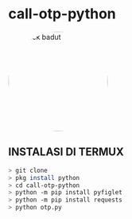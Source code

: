 # call-otp-python
<img style="border-top-left-radius: 50% 50%;border-top-right-radius: 50% 50%;border-bottom-right-radius: 50% 50%;border-bottom-left-radius: 50% 50%;" src="https://cdn.idntimes.com/content-images/community/2021/08/8-abb0d11d727639ccded100cff036c9eb-7762f39cdfc52d3736c35b208fe93cb5.jpg" alt="patrick badut" width="200" height="200"></img>
## INSTALASI DI TERMUX

```bash
> git clone 
> pkg install python
> cd call-otp-python
> python -m pip install pyfiglet
> python -m pip install requests
> python otp.py
```
